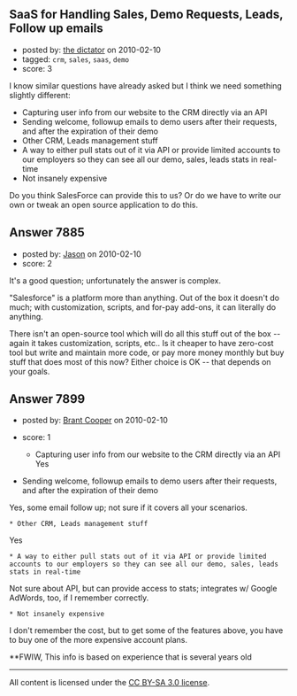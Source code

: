 ## SaaS for Handling Sales, Demo Requests, Leads, Follow up emails

- posted by: [the dictator](https://stackexchange.com/users/-1/473-the-dictator) on 2010-02-10
- tagged: `crm`, `sales`, `saas`, `demo`
- score: 3

I know similar questions have already asked but I think we need something slightly different:

 * Capturing user info from our website to the CRM directly via an API
 * Sending welcome, followup emails to demo users after their requests, and after the expiration of their demo
 * Other CRM, Leads management stuff
 * A way to either pull stats out of it via API or provide limited accounts to our employers so they can see all our demo, sales, leads stats in real-time
 * Not insanely expensive 

Do you think SalesForce can provide this to us? Or do we have to write our own or tweak an open source application to do this.



## Answer 7885

- posted by: [Jason](https://stackexchange.com/users/-1/2-jason) on 2010-02-10
- score: 2

It's a good question; unfortunately the answer is complex.

"Salesforce" is a platform more than anything.  Out of the box it doesn't do much; with customization, scripts, and for-pay add-ons, it can literally do anything.

There isn't an open-source tool which will do all this stuff out of the box -- again it takes customization, scripts, etc..  Is it cheaper to have zero-cost tool but write and maintain more code, or pay more money monthly but buy stuff that does most of this now?  Either choice is OK -- that depends on your goals.


## Answer 7899

- posted by: [Brant Cooper](https://stackexchange.com/users/-1/2487-brant-cooper) on 2010-02-10
- score: 1

    * Capturing user info from our website to the CRM directly via an API
Yes
 
* Sending welcome, followup emails to demo users after their requests, and after the expiration of their demo

Yes, some email follow up; not sure if it covers all your scenarios.

    * Other CRM, Leads management stuff
Yes

    * A way to either pull stats out of it via API or provide limited accounts to our employers so they can see all our demo, sales, leads stats in real-time

Not sure about API, but can provide access to stats; integrates w/ Google AdWords, too, if I remember correctly.

    * Not insanely expensive

I don't remember the cost, but to get some of the features above, you have to buy one of the more expensive account plans.

**FWIW, This info is based on experience that is several years old




---

All content is licensed under the [CC BY-SA 3.0 license](https://creativecommons.org/licenses/by-sa/3.0/).
